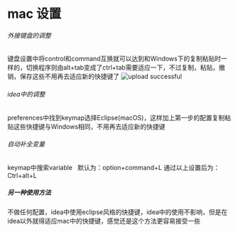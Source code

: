 # mac 设置

###### 外接键盘的调整
键盘设置中将control和command互换就可以达到和Windows下的复制粘贴时一样的，切换程序则由alt+tab变成了ctrl+tab需要适应一下，不过复制，粘贴，撤销，保存这些不用再去适应新的快捷键了
![upload successful](/images/pasted-14.png)
###### idea中的调整
preferences中找到keymap选择Eclipse(macOS)，这样加上第一步的配置复制粘贴这些快捷键与Windows相同，不用再去适应新的快捷键

###### 自动补全变量
keymap中搜索variable   默认为：option+command+L 通过以上设置后为：Ctrl+alt+L



##### 另一种使用方法
不做任何配置，idea中使用eclipse风格的快捷键，idea中的使用不影响，但是在idea以外就得适应mac中的快捷键，感觉还是这个方法更容易接受一些

